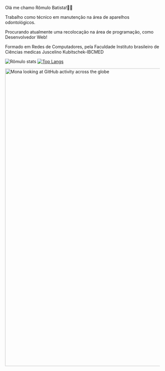 Olá me chamo Rômulo Batista!🚀🙌

Trabalho como técnico em manutenção na área de aparelhos odontológicos.

Procurando atualmente uma recolocação na área de programação, como Desenvolvedor Web!

Formado em Redes de Computadores, pela Faculdade Instituto brasileiro de Ciências medicas Juscelino Kubitschek-IBCMED

![Rômulo stats](https://github-readme-stats.vercel.app/api?username=romulobatista300&show_icons=true&theme=highcontrast)
[![Top Langs](https://github-readme-stats.vercel.app/api/top-langs/?username=anuraghazra&layout=compact)](https://github.com/anuraghazra/github-readme-stats)
<div class="position-absolute width-full color-bg-default" style="bottom: -4rem;">
  <div class="container-xl p-responsive">
    <div class="d-flex flex-justify-center flex-lg-justify-end color-bg-default">
      <div class="col-8 col-sm-7 col-md-6 col-lg-5 position-relative z-2 right-lg-n12 events-none">
        <picture>
          <source srcset="astro-mona.webp" type="image/webp">
          <img src="astro-mona.svg" width="960" height="967" class="home-astro-mona width-full position-absolute bottom-0 height-auto" alt="Mona looking at GitHub activity across the globe">
        </picture>
      </div>
    </div>
  </div>
</div>




